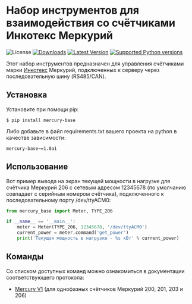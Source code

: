 # Набор инструментов для взаимодействия со счётчиками Инкотекс Меркурий

![License](https://img.shields.io/badge/License-BSD%203--Clause-green)
[![Downloads](https://img.shields.io/pypi/dm/mercury-base.svg?color=orange)](https://pypi.python.org/pypi/mercury-base)
[![Latest Version](https://img.shields.io/pypi/v/mercury-base.svg)](https://pypi.python.org/pypi/mercury-base)
[![Supported Python versions](https://img.shields.io/pypi/pyversions/mercury-base.svg)](https://pypi.python.org/pypi/mercury-base)

Этот набор инструментов предназначен для управления счётчиками марки [Инкотекс](https://www.incotexcom.ru/)
Меркурий, подключенных к серверу через последовательную шину (RS485/CAN).

## Установка

Установите при помощи pip:

```shell
$ pip install mercury-base
```

Либо добавьте в файл requirements.txt вашего проекта на python в качестве зависимости:

```
mercury-base~=1.0a1
```

## Использование

Вот пример вывода на экран текущей мощности в нагрузке для счётчика Меркурий 206
с сетевым адресом 12345678 (по умолчанию совпадает с серийным номером счётчика),
подключенного к последовательному порту /dev/ttyACM0:

```python
from mercury_base import Meter, TYPE_206

if __name__ == '__main__':
    meter = Meter(TYPE_206, 12345678, '/dev/ttyACM0')
    current_power = meter.command('get_power')
    print('Текущая мощность в нагрузке - %s кВт' % current_power)
```

## Команды

Со списком доступных команд можно ознакомиться в документации соответствующего протокола:

- [Mercury V1](mercury_base/mercury_v1/README.md) (для однофазных счётчиков Меркурий 200, 201, 203 и 206)